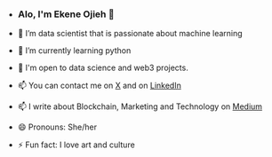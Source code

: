 - ### Alo, I'm Ekene Ojieh 👋

- 🌱 I’m data scientist that is passionate about machine learning
- 🌱 I’m currently learning python
- 💞️ I'm open to data science and web3 projects.
- 📫 You can contact me on [X](https://x.com/ojiehekene_?s=11) and on [LinkedIn](http://linkedin.com/in/ekene-ojieh-916694263)
- 📫 I write about Blockchain, Marketing and Technology on [Medium](https://medium.com/@ojisis07)
- 😄 Pronouns: She/her
- ⚡ Fun fact: I love art and culture
<!---

Kheene145/Kheene145 is a ✨ special ✨ repository because its `README.md` (this file) appears on your GitHub profile.
You can click the Preview link to take a look at your changes.
--->
